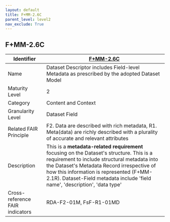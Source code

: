 ```yaml
---
layout: default
title: F+MM-2.6C
parent_level: level2
nav_exclude: True
---
```


## F+MM-2.6C

| Identifier | [F+MM-2.6C](https://github.com/FAIRplus/Data-Maturity/blob/indicator-definitions/docs/_indicators/D.%20F+MM-2.6C.md) |
| ---------- | ----------|
| Name | Dataset Descriptor includes Field-level Metadata as prescribed by the adopted Dataset Model |
| Maturity Level | 2 |
| Category | Content and Context |
| Granularity Level | Dataset Field |
| Related FAIR Principle | F2. Data are described with rich metadata, R1. Meta(data) are richly described with a plurality of accurate and relevant attributes |
| Description | This is a **metadata-related requirement** focusing on the Dataset's structure. This is a requirement to include structural metadata into the Dataset's Metadata Record irrespective of how this information is represented (F+MM-2.1R). Dataset-Field metadata include 'field name', 'description', 'data type' |
| Cross-reference FAIR indicators | RDA-F2-01M, FsF-R1-01MD |

